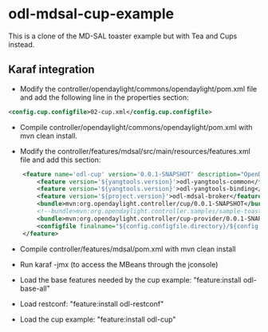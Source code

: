 odl-mdsal-cup-example
=====================

This is a clone of the MD-SAL toaster example but with Tea and Cups instead.

## Karaf integration

* Modify the controller/opendaylight/commons/opendaylight/pom.xml file and add the following line in the properties section:

```xml
<config.cup.configfile>02-cup.xml</config.cup.configfile>
```

* Compile controller/opendaylight/commons/opendaylight/pom.xml with mvn clean install.

* Modify the controller/features/mdsal/src/main/resources/features.xml file and add this section:

```xml
    <feature name='odl-cup' version='0.0.1-SNAPSHOT' description="OpenDaylight :: Cup">
        <feature version='${yangtools.version}'>odl-yangtools-common</feature>
        <feature version='${yangtools.version}'>odl-yangtools-binding</feature>
        <feature version='${project.version}'>odl-mdsal-broker</feature>
        <bundle>mvn:org.opendaylight.controller/cup/0.0.1-SNAPSHOT</bundle>
        <!--bundle>mvn:org.opendaylight.controller.samples/sample-toaster-consumer/${project.version}</bundle-->
        <bundle>mvn:org.opendaylight.controller/cup-provider/0.0.1-SNAPSHOT</bundle>
        <configfile finalname="${config.configfile.directory}/${config.cup.configfile}">mvn:org.opendaylight.controller/cup-config/0.0.1-SNAPSHOT/xml/config</configfile>
    </feature>
```
* Compile controller/features/mdsal/pom.xml with mvn clean install

* Run karaf -jmx (to access the MBeans through the jconsole)

* Load the base features needed by the cup example: "feature:install odl-base-all"

* Load restconf: "feature:install odl-restconf"

* Load the cup example: "feature:install odl-cup"
